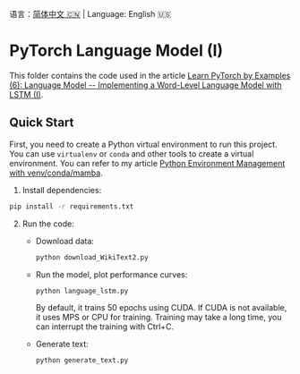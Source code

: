 语言：[简体中文 🇨🇳](README.md) | Language: English 🇺🇸

# PyTorch Language Model (I)

This folder contains the code used in the article [Learn PyTorch by Examples (6): Language Model -- Implementing a Word-Level Language Model with LSTM (I)](https://jinli.io/en/p/learn-pytorch-by-examples-6-language-model--implementing-a-word-level-language-model-with-lstm-i/).

## Quick Start

First, you need to create a Python virtual environment to run this project. You can use `virtualenv` or `conda` and other tools to create a virtual environment. You can refer to my article [Python Environment Management with venv/conda/mamba](https://jinli.io/en/p/python-environment-management-with-venv/conda/mamba/).

1. Install dependencies:

```bash
pip install -r requirements.txt
```

2. Run the code:

    - Download data:
    
        ```bash
        python download_WikiText2.py
        ```

    - Run the model, plot performance curves:
    
        ```bash
        python language_lstm.py
        ```

        By default, it trains 50 epochs using CUDA. If CUDA is not available, it uses MPS or CPU for training. Training may take a long time, you can interrupt the training with Ctrl+C.
    
    - Generate text:
    
        ```bash
        python generate_text.py
        ```
